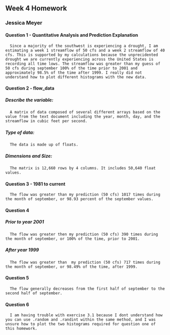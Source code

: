 ## Week 4 Homework
### Jessica Meyer

#### Question 1 - Quantitative Analysis and Prediction Explanation
      Since a majority of the southwest is experiencing a drought, I am estimating a week 1 streamflow of 50 cfs and a week 2 streamflow of 40 cfs. This is supported by my calculations because the unprecidented drought we are currently experiencing across the United States is recording all time lows. The streamflow was greater than my guess of 50 cfs during september 100% of the time prior to 2001 and approximately 98.5% of the time after 1999. I really did not understand how to plot different histograms with the new data.

#### Question 2 - flow_data
##### Describe the variable:
      A matrix of data composed of several different arrays based on the value from the text document including the year, month, day, and the streamflow in cubic feet per second. 
##### Type of data:
      The data is made up of floats.
##### Dimensions and Size:
      The matrix is 12,660 rows by 4 columns. It includes 50,640 float values. 

#### Question 3 - 1981 to current
      The flow was greater than my prediction (50 cfs) 1017 times during the month of september, or 98.93 percent of the september values.

#### Question 4
##### Prior to year 2001
      The flow was greater then my prediction (50 cfs) 390 times during the month of september, or 100% of the time, prior to 2001.
##### After year 1999
      The flow was greater than  my prediction (50 cfs) 717 times during the month of september, or 98.49% of the time, after 1999.

#### Question 5
      The flow generally decreases from the first half of september to the second half of september.

#### Question 6
      I am having trouble with exercise 3.1 because I dont understand how you can use .random and .randint within the same method, and I was unsure how to plot the two histograms required for question one of this homework. 
